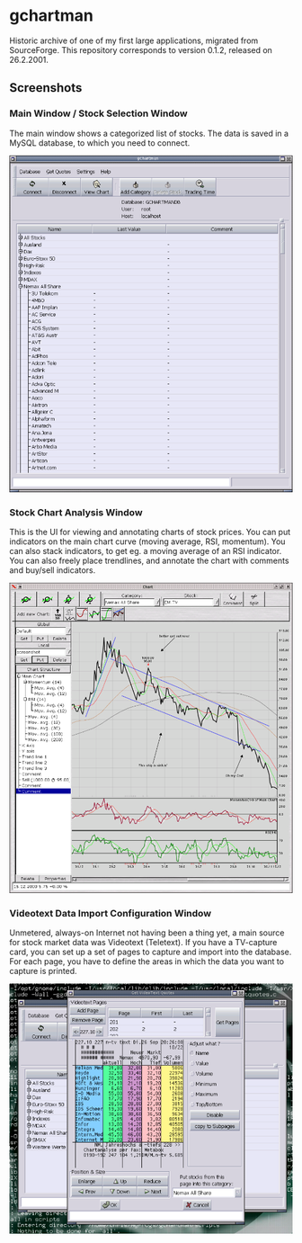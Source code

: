 # gchartman
Historic archive of one of my first large applications, migrated from SourceForge.
This repository corresponds to version 0.1.2, released on 26.2.2001.

## Screenshots

### Main Window / Stock Selection Window
The main window shows a categorized list of stocks. The data is saved in a MySQL database, to which you need to connect.

![Main Window / Stock Selection Window](/screenshots/ss_main.png?raw=true)

### Stock Chart Analysis Window
This is the UI for viewing and annotating charts of stock prices. You can put indicators on the main chart curve (moving average, RSI, momentum).
You can also stack indicators, to get eg. a moving average of an RSI indicator. You can also freely place trendlines, and annotate the chart with
comments and buy/sell indicators.

![Stock Chart Analysis Window](/screenshots/ss_0.1.2_emtv.png?raw=true)

### Videotext Data Import Configuration Window
Unmetered, always-on Internet not having been a thing yet, a main source for stock market data was Videotext (Teletext).
If you have a TV-capture card, you can set up a set of pages to capture and import into the database. For each page, you have to define
the areas in which the data you want to capture is printed.

![Videotext Data Import Configuration Window](/screenshots/ss_vt.png?raw=true)
